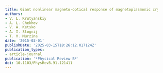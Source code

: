 ```yaml
---
title: Giant nonlinear magneto-optical response of magnetoplasmonic crystals
authors:
- V. L. Krutyanskiy
- A. L. Chekhov
- V. A. Ketsko
- A. I. Stognij
- T. V. Murzina
date: '2015-03-01'
publishDate: '2025-03-15T18:26:12.017124Z'
publication_types:
- article-journal
publication: '*Physical Review B*'
doi: 10.1103/PhysRevB.91.121411
---
```

